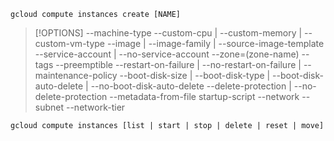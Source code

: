 ```shell
gcloud compute instances create [NAME]
```

> [!OPTIONS]
> --machine-type
> --custom-cpu | --custom-memory | --custom-vm-type
> --image | --image-family | --source-image-template
> --service-account | --no-service-account
> --zone=(zone-name)
> --tags
> --preemptible
> --restart-on-failure | --no-restart-on-failure | --maintenance-policy
> --boot-disk-size | --boot-disk-type | --boot-disk-auto-delete | --no-boot-disk-auto-delete
> --delete-protection | --no-delete-protection
> --metadata-from-file startup-script
> --network
> --subnet
> --network-tier

```shell
gcloud compute instances [list | start | stop | delete | reset | move]
```